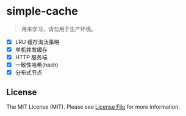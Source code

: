 # simple-cache

> 用来学习，请勿用于生产环境。

- [x] LRU 缓存淘汰策略
- [x] 单机并发缓存
- [x] HTTP 服务端
- [x] 一致性哈希(hash)
- [x] 分布式节点

## License

The MIT License (MIT). Please see [License File](LICENSE) for more information.